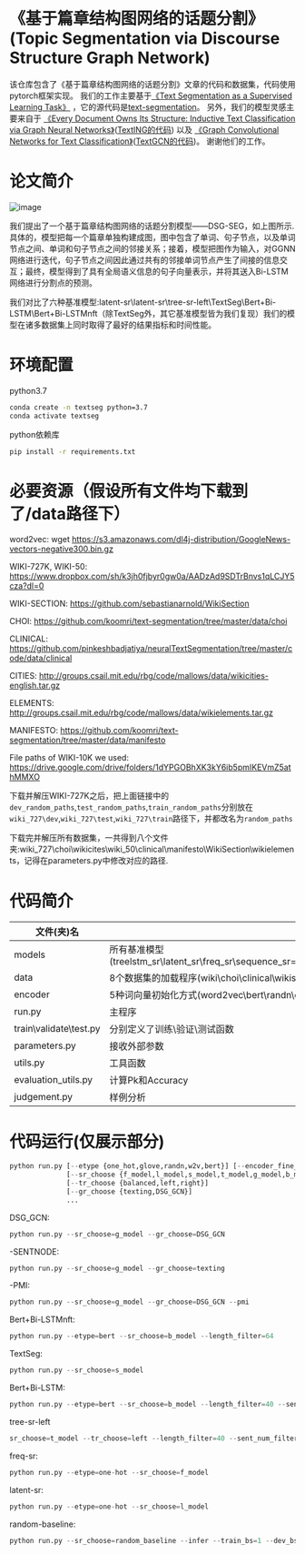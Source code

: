 # 《基于篇章结构图网络的话题分割》(Topic Segmentation via Discourse Structure Graph Network)
该仓库包含了《基于篇章结构图网络的话题分割》文章的代码和数据集，代码使用pytorch框架实现。
我们的工作主要基于[《Text Segmentation as a Supervised Learning Task》](https://arxiv.org/abs/1803.09337) ，它的源代码是[text-segmentation](https://github.com/koomri/text-segmentation)。
另外，我们的模型灵感主要来自于 [《Every Document Owns Its Structure: Inductive Text Classification via
Graph Neural Networks》](https://arxiv.org/abs/2004.13826)([TextING的代码](https://github.com/CRIPAC-DIG/TextING)) 以及 [《Graph Convolutional Networks for Text Classification》](https://arxiv.org/abs/1809.05679)([TextGCN的代码](https://github.com/yao8839836/text_gcn))。
谢谢他们的工作。

# 论文简介
![image](https://user-images.githubusercontent.com/59757561/113157597-9ee79600-926d-11eb-9480-4c0f3214823b.png)

我们提出了一个基于篇章结构图网络的话题分割模型——DSG-SEG，如上图所示.具体的，模型把每一个篇章单独构建成图，图中包含了单词、句子节点，以及单词节点之间、单词和句子节点之间的邻接关系；接着，模型把图作为输入，对GGNN网络进行迭代，句子节点之间因此通过共有的邻接单词节点产生了间接的信息交互；最终，模型得到了具有全局语义信息的句子向量表示，并将其送入Bi-LSTM网络进行分割点的预测。

我们对比了六种基准模型:latent-sr\latent-sr\tree-sr-left\TextSeg\Bert+Bi-LSTM\Bert+Bi-LSTMnft（除TextSeg外，其它基准模型皆为我们复现）我们的模型在诸多数据集上同时取得了最好的结果指标和时间性能。

# 环境配置
python3.7
```bash
conda create -n textseg python=3.7
conda activate textseg
```
python依赖库
```bash
pip install -r requirements.txt
```

# 必要资源（假设所有文件均下载到了/data路径下）
word2vec:
wget https://s3.amazonaws.com/dl4j-distribution/GoogleNews-vectors-negative300.bin.gz


WIKI-727K, WIKI-50:
https://www.dropbox.com/sh/k3jh0fjbyr0gw0a/AADzAd9SDTrBnvs1qLCJY5cza?dl=0

WIKI-SECTION:
https://github.com/sebastianarnold/WikiSection

CHOI:
https://github.com/koomri/text-segmentation/tree/master/data/choi

CLINICAL:
https://github.com/pinkeshbadjatiya/neuralTextSegmentation/tree/master/code/data/clinical

CITIES:
http://groups.csail.mit.edu/rbg/code/mallows/data/wikicities-english.tar.gz

ELEMENTS:
http://groups.csail.mit.edu/rbg/code/mallows/data/wikielements.tar.gz

MANIFESTO:
https://github.com/koomri/text-segmentation/tree/master/data/manifesto

File paths of WIKI-10K we used:
https://drive.google.com/drive/folders/1dYPGOBhXK3kY6ib5pmIKEVmZ5athMMXO

下载并解压WIKI-727K之后，把上面链接中的`dev_random_paths`,`test_random_paths`,`train_random_paths`分别放在`wiki_727\dev`,`wiki_727\test`,`wiki_727\train`路径下，并都改名为`random_paths`

下载完并解压所有数据集，一共得到八个文件夹:wiki_727\choi\wikicites\wiki_50\clinical\manifesto\WikiSection\wikielements，记得在parameters.py中修改对应的路径.

# 代码简介
|文件(夹)名|作用|
|-|-|
|models|所有基准模型(treelstm_sr\latent_sr\freq_sr\sequence_sr=TextSeg\bert_sr=Bert+Bilstm)\DSG_SEG\Encode_model|
|data|8个数据集的加载程序(wiki\choi\clinical\wikisection\wikielements\wikicites\wiki50\manifesto)|
|encoder|5种词向量初始化方式(word2vec\bert\randn\one-hot\glove)|
|run.py|主程序|
|train\validate\test.py|分别定义了训练\验证\测试函数|
|parameters.py|接收外部参数|
|utils.py|工具函数|
|evaluation_utils.py|计算Pk和Accuracy|
|judgement.py|样例分析|


# 代码运行(仅展示部分)
```python
python run.py [--etype {one_hot,glove,randn,w2v,bert}] [--encoder_fine_tune]
              [--sr_choose {f_model,l_model,s_model,t_model,g_model,b_model,random_baseline}]
              [--tr_choose {balanced,left,right}]
              [--gr_choose {texting,DSG_GCN}]
              ...
```
DSG_GCN:
```python
python run.py --sr_choose=g_model --gr_choose=DSG_GCN
```
-SENTNODE:
```python
python run.py --sr_choose=g_model --gr_choose=texting
```
-PMI:
```python
python run.py --sr_choose=g_model --gr_choose=DSG_GCN --pmi
```
Bert+Bi-LSTMnft:
```python
python run.py --etype=bert --sr_choose=b_model --length_filter=64
```
TextSeg:
```python
python run.py --sr_choose=s_model
```
Bert+Bi-LSTM:
```python
python run.py --etype=bert --sr_choose=b_model --length_filter=40 --sent_num_filter=60 --train_bs=3 --encoder_fine_tune
```
tree-sr-left
```python
sr_choose=t_model --tr_choose=left --length_filter=40 --sent_num_filter=60
```
freq-sr:
```python
python run.py --etype=one-hot --sr_choose=f_model
```
latent-sr:
```python
python run.py --etype=one-hot --sr_choose=l_model
```
random-baseline:
```python
python run.py --sr_choose=random_baseline --infer --train_bs=1 --dev_bs=1 --test_bs=1
```
